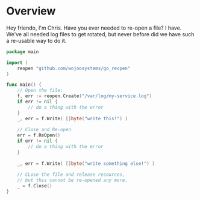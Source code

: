# Overview

Hey friendo, I'm Chris. Have you ever needed to re-open a file? I have. We've all needed log files to get rotated, but never before did we have such a re-usable way to do it.

```go
package main

import (
	reopen "github.com/wojnosystems/go_reopen"
)

func main() { 
	// Open the file:
    f, err := reopen.Create("/var/log/my-service.log")
    if err != nil {
    	// do a thing with the error
    }
    _, err = f.Write( []byte("write this!") )
    
    // Close and Re-open
    err = f.ReOpen()
    if err != nil {
    	// do a thing with the error
    }
    
    _, err = f.Write( []byte("write something else!") )
    
    // CLose the file and release resources, 
    // but this cannot be re-opened any more.
    _ = f.Close()
}
```

